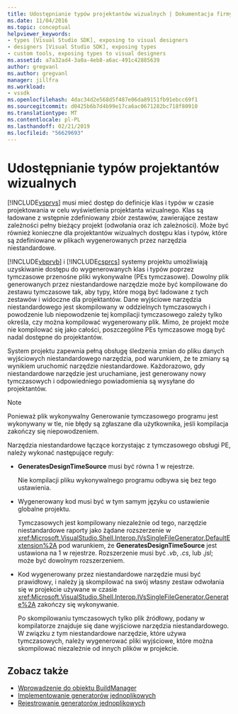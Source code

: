 ```yaml
---
title: Udostępnianie typów projektantów wizualnych | Dokumentacja firmy Microsoft
ms.date: 11/04/2016
ms.topic: conceptual
helpviewer_keywords:
- types [Visual Studio SDK], exposing to visual designers
- designers [Visual Studio SDK], exposing types
- custom tools, exposing types to visual designers
ms.assetid: a7a32ad4-3a0a-4eb8-a6ac-491c42885639
author: gregvanl
ms.author: gregvanl
manager: jillfra
ms.workload:
- vssdk
ms.openlocfilehash: 4dac34d2e568d5f487e06da89151fb91ebcc69f1
ms.sourcegitcommit: d0425b6b7d4b99e17ca6ac0671282bc718f80910
ms.translationtype: MT
ms.contentlocale: pl-PL
ms.lasthandoff: 02/21/2019
ms.locfileid: "56629693"
---
```

# <a name="expose-types-to-visual-designers"></a>Udostępnianie typów projektantów wizualnych
[!INCLUDE[vsprvs](../../code-quality/includes/vsprvs_md.md)] musi mieć dostęp do definicje klas i typów w czasie projektowania w celu wyświetlenia projektanta wizualnego. Klas są ładowane z wstępnie zdefiniowany zbiór zestawów, zawierające zestaw zależności pełny bieżący projekt (odwołania oraz ich zależności). Może być również konieczne dla projektantów wizualnych dostępu klas i typów, które są zdefiniowane w plikach wygenerowanych przez narzędzia niestandardowe.

 [!INCLUDE[vbprvb](../../code-quality/includes/vbprvb_md.md)] i [!INCLUDE[csprcs](../../data-tools/includes/csprcs_md.md)] systemy projektu umożliwiają uzyskiwanie dostępu do wygenerowanych klas i typów poprzez tymczasowe przenośne pliki wykonywalne (PEs tymczasowe). Dowolny plik generowanych przez niestandardowe narzędzie może być kompilowane do zestawu tymczasowe tak, aby typy, które mogą być ładowane z tych zestawów i widoczne dla projektantów. Dane wyjściowe narzędzia niestandardowego jest skompilowany w oddzielnych tymczasowych i powodzenie lub niepowodzenie tej kompilacji tymczasowego zależy tylko określa, czy można kompilować wygenerowany plik. Mimo, że projekt może nie kompilować się jako całości, poszczególne PEs tymczasowe mogą być nadal dostępne do projektantów.

 System projektu zapewnia pełną obsługę śledzenia zmian do pliku danych wyjściowych niestandardowego narzędzia, pod warunkiem, że te zmiany są wynikiem uruchomić narzędzie niestandardowe. Każdorazowo, gdy niestandardowe narzędzie jest uruchamiane, jest generowany nowy tymczasowych i odpowiedniego powiadomienia są wysyłane do projektantów.

> [!NOTE]
>  Ponieważ plik wykonywalny Generowanie tymczasowego programu jest wykonywany w tle, nie błędy są zgłaszane dla użytkownika, jeśli kompilacja zakończy się niepowodzeniem.

 Narzędzia niestandardowe łączące korzystając z tymczasowego obsługi PE, należy wykonać następujące reguły:

-   **GeneratesDesignTimeSource** musi być równa 1 w rejestrze.

     Nie kompilacji pliku wykonywalnego programu odbywa się bez tego ustawienia.

-   Wygenerowany kod musi być w tym samym języku co ustawienie globalne projektu.

     Tymczasowych jest kompilowany niezależnie od tego, narzędzie niestandardowe raporty jako żądane rozszerzenie w <xref:Microsoft.VisualStudio.Shell.Interop.IVsSingleFileGenerator.DefaultExtension%2A> pod warunkiem, że **GeneratesDesignTimeSource** jest ustawiona na 1 w rejestrze. Rozszerzenie musi być *.vb*, *.cs*, lub *.jsl*; może być dowolnym rozszerzeniem.

-   Kod wygenerowany przez niestandardowe narzędzie musi być prawidłowy, i należy ją skompilować na swój własny zestaw odwołania się w projekcie używane w czasie <xref:Microsoft.VisualStudio.Shell.Interop.IVsSingleFileGenerator.Generate%2A> zakończy się wykonywanie.

     Po skompilowaniu tymczasowych tylko plik źródłowy, podany w kompilatorze znajduje się dane wyjściowe narzędzia niestandardowego. W związku z tym niestandardowe narzędzie, które używa tymczasowych, należy wygenerować pliki wyjściowe, które można skompilować niezależnie od innych plików w projekcie.

## <a name="see-also"></a>Zobacz także
- [Wprowadzenie do obiektu BuildManager](https://msdn.microsoft.com/library/50080ec2-c1c9-412c-98ef-18d7f895e7fa)
- [Implementowanie generatorów jednoplikowych](../../extensibility/internals/implementing-single-file-generators.md)
- [Rejestrowanie generatorów jednoplikowych](../../extensibility/internals/registering-single-file-generators.md)